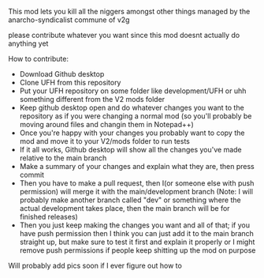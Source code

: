 This mod lets you kill all the niggers amongst other things
managed by the anarcho-syndicalist commune of v2g

please contribute whatever you want since this mod doesnt actually do anything yet



How to contribute:

- Download Github desktop
- Clone UFH from this repository
- Put your UFH repository on some folder like development/UFH or uhh something different from the V2 mods folder
- Keep github desktop open and do whatever changes you want to the repository as if you were changing a normal mod (so you'll probably be moving around files and changin them in Notepad++)
- Once you're happy with your changes you probably want to copy the mod and move it to your V2/mods folder to run tests
- If it all works, Github desktop will show all the changes you've made relative to the main branch
- Make a summary of your changes and explain what they are, then press commit
- Then you have to make a pull request, then I(or someone else with push permission) will merge it with the main/development branch
(Note: I will probably make another branch called "dev" or something where the actual development takes place, then the main branch will be for finished releases)
- Then you just keep making the changes you want and all of that; if you have push permission then I think you can just add it to the main branch straight up, but make sure to test it first and explain it properly or I might remove push permissions if people keep shitting up the mod on purpose

Will probably add pics soon if I ever figure out how to
